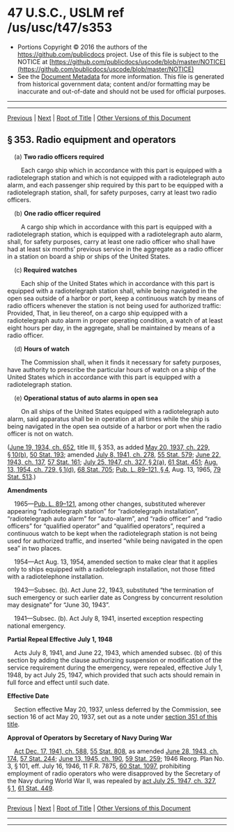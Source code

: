 ---
---

# 47 U.S.C., USLM ref /us/usc/t47/s353

* Portions Copyright © 2016 the authors of the https://github.com/publicdocs project.
  Use of this file is subject to the NOTICE at [https://github.com/publicdocs/uscode/blob/master/NOTICE](https://github.com/publicdocs/uscode/blob/master/NOTICE)
* See the [Document Metadata](././../../../../../..//README.md) for more information.
  This file is generated from historical government data; content and/or formatting may be inaccurate and out-of-date and should not be used for official purposes.

----------
----------

[Previous](./../../../../../..//us/usc/t47/ch5/schIII/ptII/m__us_usc_t47_s352.md) | [Next](./../../../../../..//us/usc/t47/ch5/schIII/ptII/m__us_usc_t47_s353a.md) | [Root of Title](./../../../../../../) | [Other Versions of this Document](https://publicdocs.github.io/go/links?ns=uslm&ref=%2Fus%2Fusc%2Ft47%2Fs353)

## § 353. Radio equipment and operators

    (a) __Two radio officers required__ 

        Each cargo ship which in accordance with this part is equipped with a radiotelegraph station and which is not equipped with a radiotelegraph auto alarm, and each passenger ship required by this part to be equipped with a radiotelegraph station, shall, for safety purposes, carry at least two radio officers.

    (b) __One radio officer required__ 

        A cargo ship which in accordance with this part is equipped with a radiotelegraph station, which is equipped with a radiotelegraph auto alarm, shall, for safety purposes, carry at least one radio officer who shall have had at least six months’ previous service in the aggregate as a radio officer in a station on board a ship or ships of the United States.

    (c) __Required watches__ 

        Each ship of the United States which in accordance with this part is equipped with a radiotelegraph station shall, while being navigated in the open sea outside of a harbor or port, keep a continuous watch by means of radio officers whenever the station is not being used for authorized traffic: Provided, That, in lieu thereof, on a cargo ship equipped with a radiotelegraph auto alarm in proper operating condition, a watch of at least eight hours per day, in the aggregate, shall be maintained by means of a radio officer.

    (d) __Hours of watch__ 

        The Commission shall, when it finds it necessary for safety purposes, have authority to prescribe the particular hours of watch on a ship of the United States which in accordance with this part is equipped with a radiotelegraph station.

    (e) __Operational status of auto alarms in open sea__ 

        On all ships of the United States equipped with a radiotelegraph auto alarm, said apparatus shall be in operation at all times while the ship is being navigated in the open sea outside of a harbor or port when the radio officer is not on watch.

([June 19, 1934, ch. 652][/us/act/1934-06-19/ch652], title III, § 353, as added [May 20, 1937, ch. 229, § 10(b)][/us/act/1937-05-20/ch229/s10/b], [50 Stat. 193][/us/stat/50/193]; amended [July 8, 1941, ch. 278][/us/act/1941-07-08/ch278], [55 Stat. 579][/us/stat/55/579]; [June 22, 1943, ch. 137][/us/act/1943-06-22/ch137], [57 Stat. 161][/us/stat/57/161]; [July 25, 1947, ch. 327, § 2(a)][/us/act/1947-07-25/ch327/s2/a], [61 Stat. 451][/us/stat/61/451]; [Aug. 13, 1954, ch. 729, § 1(d)][/us/act/1954-08-13/ch729/s1/d], [68 Stat. 705][/us/stat/68/705]; [Pub. L. 89–121, § 4][/us/pl/89/121/s4], Aug. 13, 1965, [79 Stat. 513][/us/stat/79/513].)

 __Amendments__ 

    1965—[Pub. L. 89–121][/us/pl/89/121], among other changes, substituted wherever appearing “radiotelegraph station” for “radiotelegraph installation”, “radiotelegraph auto alarm” for “auto-alarm”, and “radio officer” and “radio officers” for “qualified operator” and “qualified operators”, required a continuous watch to be kept when the radiotelegraph station is not being used for authorized traffic, and inserted “while being navigated in the open sea” in two places.

    1954—Act Aug. 13, 1954, amended section to make clear that it applies only to ships equipped with a radiotelegraph installation, not those fitted with a radiotelephone installation.

    1943—Subsec. (b). Act June 22, 1943, substituted “the termination of such emergency or such earlier date as Congress by concurrent resolution may designate” for “June 30, 1943”.

    1941—Subsec. (b). Act July 8, 1941, inserted exception respecting national emergency.

 __Partial Repeal Effective__  __July 1, 1948__ 

    Acts July 8, 1941, and June 22, 1943, which amended subsec. (b) of this section by adding the clause authorizing suspension or modification of the service requirement during the emergency, were repealed, effective July 1, 1948, by act July 25, 1947, which provided that such acts should remain in full force and effect until such date.

 __Effective Date__ 

    Section effective May 20, 1937, unless deferred by the Commission, see section 16 of act May 20, 1937, set out as a note under [section 351 of this title][/us/usc/t47/s351].

 __Approval of Operators by Secretary of Navy During War__ 

    [Act Dec. 17, 1941, ch. 588][/us/act/1941-12-17/ch588], [55 Stat. 808][/us/stat/55/808], as amended [June 28, 1943, ch. 174][/us/act/1943-06-28/ch174], [57 Stat. 244][/us/stat/57/244]; [June 13, 1945, ch. 190][/us/act/1945-06-13/ch190], [59 Stat. 259][/us/stat/59/259]; 1946 Reorg. Plan No. 3, § 101, eff. July 16, 1946, 11 F.R. 7875, [60 Stat. 1097][/us/stat/60/1097], prohibiting employment of radio operators who were disapproved by the Secretary of the Navy during World War II, was repealed by [act July 25, 1947, ch. 327, § 1][/us/act/1947-07-25/ch327/s1], [61 Stat. 449][/us/stat/61/449].

----------

[Previous](./../../../../../..//us/usc/t47/ch5/schIII/ptII/m__us_usc_t47_s352.md) | [Next](./../../../../../..//us/usc/t47/ch5/schIII/ptII/m__us_usc_t47_s353a.md) | [Root of Title](./../../../../../../) | [Other Versions of this Document](https://publicdocs.github.io/go/links?ns=uslm&ref=%2Fus%2Fusc%2Ft47%2Fs353)

----------
----------

[/us/act/1934-06-19/ch652]: https://publicdocs.github.io/go/links?ns=uslm&ref=%2Fus%2Fact%2F1934-06-19%2Fch652
[/us/act/1937-05-20/ch229/s10/b]: https://publicdocs.github.io/go/links?ns=uslm&ref=%2Fus%2Fact%2F1937-05-20%2Fch229%2Fs10%2Fb
[/us/stat/50/193]: https://publicdocs.github.io/go/links?ns=uslm&ref=%2Fus%2Fstat%2F50%2F193
[/us/act/1941-07-08/ch278]: https://publicdocs.github.io/go/links?ns=uslm&ref=%2Fus%2Fact%2F1941-07-08%2Fch278
[/us/stat/55/579]: https://publicdocs.github.io/go/links?ns=uslm&ref=%2Fus%2Fstat%2F55%2F579
[/us/act/1943-06-22/ch137]: https://publicdocs.github.io/go/links?ns=uslm&ref=%2Fus%2Fact%2F1943-06-22%2Fch137
[/us/stat/57/161]: https://publicdocs.github.io/go/links?ns=uslm&ref=%2Fus%2Fstat%2F57%2F161
[/us/act/1947-07-25/ch327/s2/a]: https://publicdocs.github.io/go/links?ns=uslm&ref=%2Fus%2Fact%2F1947-07-25%2Fch327%2Fs2%2Fa
[/us/stat/61/451]: https://publicdocs.github.io/go/links?ns=uslm&ref=%2Fus%2Fstat%2F61%2F451
[/us/act/1954-08-13/ch729/s1/d]: https://publicdocs.github.io/go/links?ns=uslm&ref=%2Fus%2Fact%2F1954-08-13%2Fch729%2Fs1%2Fd
[/us/stat/68/705]: https://publicdocs.github.io/go/links?ns=uslm&ref=%2Fus%2Fstat%2F68%2F705
[/us/pl/89/121/s4]: https://publicdocs.github.io/go/links?ns=uslm&ref=%2Fus%2Fpl%2F89%2F121%2Fs4
[/us/stat/79/513]: https://publicdocs.github.io/go/links?ns=uslm&ref=%2Fus%2Fstat%2F79%2F513
[/us/pl/89/121]: https://publicdocs.github.io/go/links?ns=uslm&ref=%2Fus%2Fpl%2F89%2F121
[/us/usc/t47/s351]: https://publicdocs.github.io/go/links?ns=uslm&ref=%2Fus%2Fusc%2Ft47%2Fs351
[/us/act/1941-12-17/ch588]: https://publicdocs.github.io/go/links?ns=uslm&ref=%2Fus%2Fact%2F1941-12-17%2Fch588
[/us/stat/55/808]: https://publicdocs.github.io/go/links?ns=uslm&ref=%2Fus%2Fstat%2F55%2F808
[/us/act/1943-06-28/ch174]: https://publicdocs.github.io/go/links?ns=uslm&ref=%2Fus%2Fact%2F1943-06-28%2Fch174
[/us/stat/57/244]: https://publicdocs.github.io/go/links?ns=uslm&ref=%2Fus%2Fstat%2F57%2F244
[/us/act/1945-06-13/ch190]: https://publicdocs.github.io/go/links?ns=uslm&ref=%2Fus%2Fact%2F1945-06-13%2Fch190
[/us/stat/59/259]: https://publicdocs.github.io/go/links?ns=uslm&ref=%2Fus%2Fstat%2F59%2F259
[/us/stat/60/1097]: https://publicdocs.github.io/go/links?ns=uslm&ref=%2Fus%2Fstat%2F60%2F1097
[/us/act/1947-07-25/ch327/s1]: https://publicdocs.github.io/go/links?ns=uslm&ref=%2Fus%2Fact%2F1947-07-25%2Fch327%2Fs1
[/us/stat/61/449]: https://publicdocs.github.io/go/links?ns=uslm&ref=%2Fus%2Fstat%2F61%2F449


